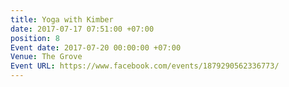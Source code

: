 ```yaml
---
title: Yoga with Kimber
date: 2017-07-17 07:51:00 +07:00
position: 8
Event date: 2017-07-20 00:00:00 +07:00
Venue: The Grove
Event URL: https://www.facebook.com/events/1879290562336773/
---
```


